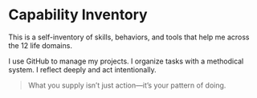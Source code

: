 # Capability Inventory

This is a self-inventory of skills, behaviors, and tools that help me across the 12 life domains.

I use GitHub to manage my projects. I organize tasks with a methodical system. I reflect deeply and act intentionally.

> What you supply isn’t just action—it’s your pattern of doing.